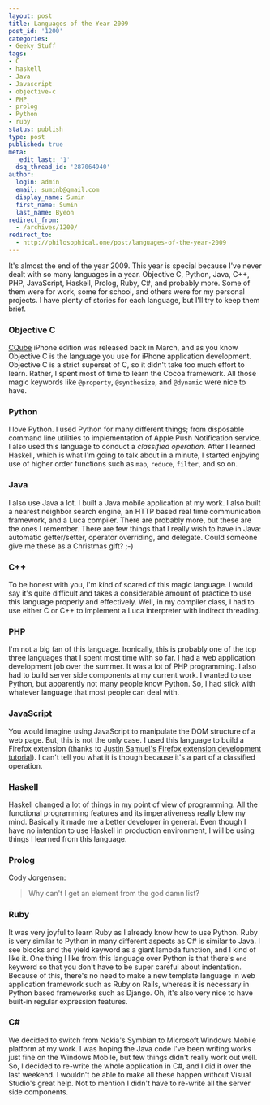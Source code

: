 ```yaml
---
layout: post
title: Languages of the Year 2009
post_id: '1200'
categories:
- Geeky Stuff
tags:
- C
- haskell
- Java
- Javascript
- objective-c
- PHP
- prolog
- Python
- ruby
status: publish
type: post
published: true
meta:
  _edit_last: '1'
  dsq_thread_id: '287064940'
author:
  login: admin
  email: suminb@gmail.com
  display_name: Sumin
  first_name: Sumin
  last_name: Byeon
redirect_from:
  - /archives/1200/
redirect_to:
  - http://philosophical.one/post/languages-of-the-year-2009
---
```

It's almost the end of the year 2009. This year is special because I've never dealt with so many languages in a year. Objective C, Python, Java, C++, PHP, JavaScript, Haskell, Prolog, Ruby, C#, and probably more. Some of them were for work, some for school, and others were for my personal projects. I have plenty of stories for each language, but I'll try to keep them brief.

### Objective C

[CQube](http://cqube.mobi) iPhone edition was released back in March, and as you know Objective C is the language you use for iPhone application development. Objective C is a strict superset of C, so it didn't take too much effort to learn. Rather, I spent most of time to learn the Cocoa framework. All those magic keywords like `@property`, `@synthesize`, and `@dynamic` were nice to have.

### Python

I love Python. I used Python for many different things; from disposable command line utilities to implementation of Apple Push Notification service. I also used this language to conduct a *classified operation*. After I learned Haskell, which is what I'm going to talk about in a minute, I started enjoying use of higher order functions such as `map`, `reduce`, `filter`, and so on.

### Java

I also use Java a lot. I built a Java mobile application at my work. I also built a nearest neighbor search engine, an HTTP based real time communication framework, and a Luca compiler. There are probably more, but these are the ones I remember. There are few things that I really wish to have in Java: automatic getter/setter, operator overriding, and delegate. Could someone give me these as a Christmas gift? ;-)

### C++

To be honest with you, I'm kind of scared of this magic language. I would say it's quite difficult and takes a considerable amount of practice to use this language properly and effectively. Well, in my compiler class, I had to use either C or C++ to implement a Luca interpreter with indirect threading.

### PHP

I'm not a big fan of this language. Ironically, this is probably one of the top three languages that I spent most time with so far. I had a web application development job over the summer. It was a lot of PHP programming. I also had to build server side components at my current work. I wanted to use Python, but apparently not many people know Python. So, I had stick with whatever language that most people can deal with.

### JavaScript

You would imagine using JavaScript to manipulate the DOM structure of a web page. But, this is not the only case. I used this language to build a Firefox extension (thanks to [Justin Samuel's Firefox extension development tutorial](http://groups.google.com/group/ua-developers/web/firefox-extension-development-tutorial---part-1)). I can't tell you what it is though because it's a part of a classified operation.

### Haskell

Haskell changed a lot of things in my point of view of programming. All the functional programming features and its imperativeness really blew my mind. Basically it made me a better developer in general. Even though I have no intention to use Haskell in production environment, I will be using things I learned from this language.

### Prolog

Cody Jorgensen:

> Why can't I get an element from the god damn list?

### Ruby

It was very joyful to learn Ruby as I already know how to use Python. Ruby is very similar to Python in many different aspects as C# is similar to Java. I see blocks and the yield keyword as a giant lambda function, and I kind of like it. One thing I like from this language over Python is that there's `end` keyword so that you don't have to be super careful about indentation. Because of this, there's no need to make a new template language in web application framework such as Ruby on Rails, whereas it is necessary in Python based frameworks such as Django. Oh, it's also very nice to have built-in regular expression features.

### C\# ###

We decided to switch from Nokia's Symbian to Microsoft Windows Mobile platform at my work. I was hoping the Java code I've been writing works just fine on the Windows Mobile, but few things didn't really work out well. So, I decided to re-write the whole application in C#, and I did it over the last weekend. I wouldn't be able to make all these happen without Visual Studio's great help. Not to mention I didn't have to re-write all the server side components.

